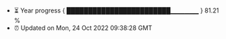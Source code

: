 - ⏳ Year progress { ████████████████████████▁▁▁▁▁▁ } 81.21 %
- ⏰ Updated on Mon, 24 Oct 2022 09:38:28 GMT

